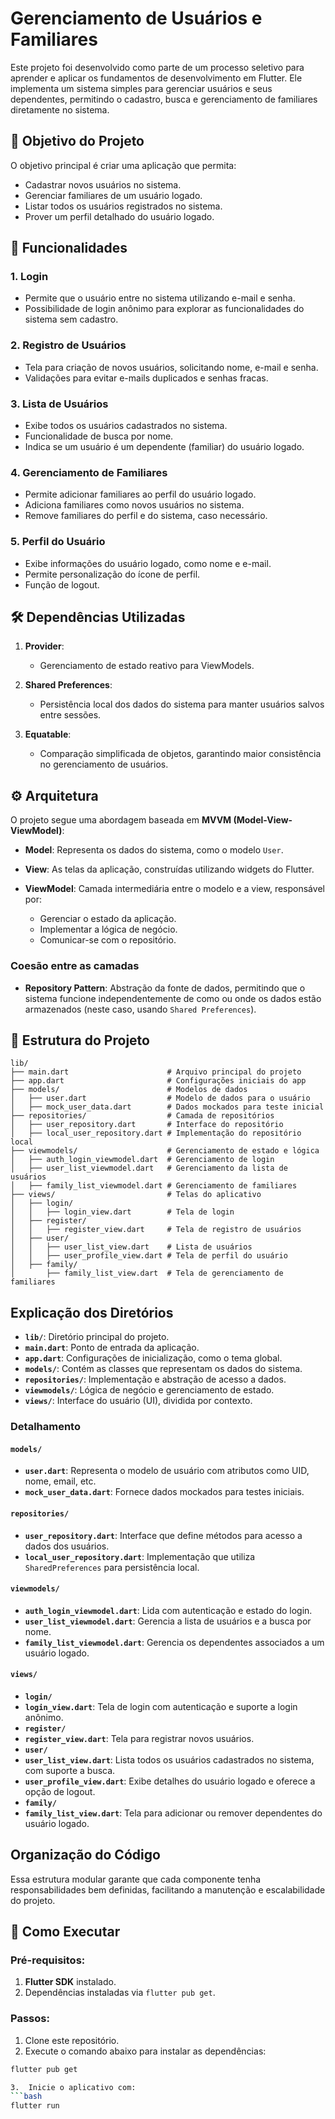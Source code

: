 # Gerenciamento de Usuários e Familiares

Este projeto foi desenvolvido como parte de um processo seletivo para aprender e aplicar os fundamentos de desenvolvimento em Flutter. Ele implementa um sistema simples para gerenciar usuários e seus dependentes, permitindo o cadastro, busca e gerenciamento de familiares diretamente no sistema.

## 🎯 Objetivo do Projeto

O objetivo principal é criar uma aplicação que permita:
- Cadastrar novos usuários no sistema.
- Gerenciar familiares de um usuário logado.
- Listar todos os usuários registrados no sistema.
- Prover um perfil detalhado do usuário logado.

## 📱 Funcionalidades

### **1. Login**
- Permite que o usuário entre no sistema utilizando e-mail e senha.
- Possibilidade de login anônimo para explorar as funcionalidades do sistema sem cadastro.

### **2. Registro de Usuários**
- Tela para criação de novos usuários, solicitando nome, e-mail e senha.
- Validações para evitar e-mails duplicados e senhas fracas.

### **3. Lista de Usuários**
- Exibe todos os usuários cadastrados no sistema.
- Funcionalidade de busca por nome.
- Indica se um usuário é um dependente (familiar) do usuário logado.

### **4. Gerenciamento de Familiares**
- Permite adicionar familiares ao perfil do usuário logado.
- Adiciona familiares como novos usuários no sistema.
- Remove familiares do perfil e do sistema, caso necessário.

### **5. Perfil do Usuário**
- Exibe informações do usuário logado, como nome e e-mail.
- Permite personalização do ícone de perfil.
- Função de logout.

## 🛠️ Dependências Utilizadas

1. **Provider**:
   - Gerenciamento de estado reativo para ViewModels.

2. **Shared Preferences**:
   - Persistência local dos dados do sistema para manter usuários salvos entre sessões.

3. **Equatable**:
   - Comparação simplificada de objetos, garantindo maior consistência no gerenciamento de usuários.

## ⚙️ Arquitetura

O projeto segue uma abordagem baseada em **MVVM (Model-View-ViewModel)**:

- **Model**:
  Representa os dados do sistema, como o modelo `User`.

- **View**:
  As telas da aplicação, construídas utilizando widgets do Flutter.

- **ViewModel**:
  Camada intermediária entre o modelo e a view, responsável por:
  - Gerenciar o estado da aplicação.
  - Implementar a lógica de negócio.
  - Comunicar-se com o repositório.

### **Coesão entre as camadas**
- **Repository Pattern**:
  Abstração da fonte de dados, permitindo que o sistema funcione independentemente de como ou onde os dados estão armazenados (neste caso, usando `Shared Preferences`).

## 🌟 Estrutura do Projeto
    lib/
    ├── main.dart                      # Arquivo principal do projeto
    ├── app.dart                       # Configurações iniciais do app
    ├── models/                        # Modelos de dados
    │   ├── user.dart                  # Modelo de dados para o usuário
    │   ├── mock_user_data.dart        # Dados mockados para teste inicial
    ├── repositories/                  # Camada de repositórios
    │   ├── user_repository.dart       # Interface do repositório
    │   ├── local_user_repository.dart # Implementação do repositório local
    ├── viewmodels/                    # Gerenciamento de estado e lógica
    │   ├── auth_login_viewmodel.dart  # Gerenciamento de login
    │   ├── user_list_viewmodel.dart   # Gerenciamento da lista de usuários
    │   ├── family_list_viewmodel.dart # Gerenciamento de familiares
    ├── views/                         # Telas do aplicativo
    │   ├── login/
    │   │   ├── login_view.dart        # Tela de login
    │   ├── register/
    │   │   ├── register_view.dart     # Tela de registro de usuários
    │   ├── user/
    │   │   ├── user_list_view.dart    # Lista de usuários
    │   │   ├── user_profile_view.dart # Tela de perfil do usuário
    │   ├── family/
    │       ├── family_list_view.dart  # Tela de gerenciamento de familiares


## Explicação dos Diretórios

- **`lib/`**: Diretório principal do projeto.
- **`main.dart`**: Ponto de entrada da aplicação.
- **`app.dart`**: Configurações de inicialização, como o tema global.
- **`models/`**: Contém as classes que representam os dados do sistema.
- **`repositories/`**: Implementação e abstração de acesso a dados.
- **`viewmodels/`**: Lógica de negócio e gerenciamento de estado.
- **`views/`**: Interface do usuário (UI), dividida por contexto.

### Detalhamento

#### **`models/`**
- **`user.dart`**: Representa o modelo de usuário com atributos como UID, nome, email, etc.
- **`mock_user_data.dart`**: Fornece dados mockados para testes iniciais.

#### **`repositories/`**
- **`user_repository.dart`**: Interface que define métodos para acesso a dados dos usuários.
- **`local_user_repository.dart`**: Implementação que utiliza `SharedPreferences` para persistência local.

#### **`viewmodels/`**
- **`auth_login_viewmodel.dart`**: Lida com autenticação e estado do login.
- **`user_list_viewmodel.dart`**: Gerencia a lista de usuários e a busca por nome.
- **`family_list_viewmodel.dart`**: Gerencia os dependentes associados a um usuário logado.

#### **`views/`**
- **`login/`**
- **`login_view.dart`**: Tela de login com autenticação e suporte a login anônimo.
- **`register/`**
- **`register_view.dart`**: Tela para registrar novos usuários.
- **`user/`**
- **`user_list_view.dart`**: Lista todos os usuários cadastrados no sistema, com suporte a busca.
- **`user_profile_view.dart`**: Exibe detalhes do usuário logado e oferece a opção de logout.
- **`family/`**
- **`family_list_view.dart`**: Tela para adicionar ou remover dependentes do usuário logado.

## Organização do Código

Essa estrutura modular garante que cada componente tenha responsabilidades bem definidas, facilitando a manutenção e escalabilidade do projeto.


## 🚀 Como Executar

### Pré-requisitos:
1. **Flutter SDK** instalado.
2. Dependências instaladas via `flutter pub get`.

### Passos:
1. Clone este repositório.
2. Execute o comando abaixo para instalar as dependências:
```bash
flutter pub get

3.	Inicie o aplicativo com:
```bash
flutter run
